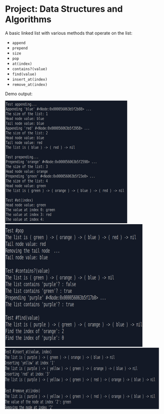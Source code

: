 # Project: Data Structures and Algorithms

A basic linked list with various methods that operate on the list: 
- `append`
- `prepend`
- `size`
- `pop`
- `at(index)`
- `contains?(value)`
- `find(value)`
- `insert_at(index)`
- `remove_at(index)`

Demo output:

<p float = 'left'>
    <img src="img/linked_list_demo1.png" alt="Demo driver script" width="400" height="400">
    <img src="img/linked_list_demo2.png" alt="Demo driver script" width="450" height="400">
    <img src="img/linked_list_demo3.png" alt="Demo driver script" width="850" height="200">
</p>

<p float = 'left'>
</p>

